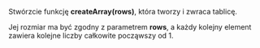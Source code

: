 Stwórzcie funkcję **createArray(rows)**, która tworzy i zwraca tablicę. 

Jej rozmiar ma być zgodny z parametrem **rows**, a każdy kolejny element zawiera kolejne liczby całkowite począwszy od 1.

